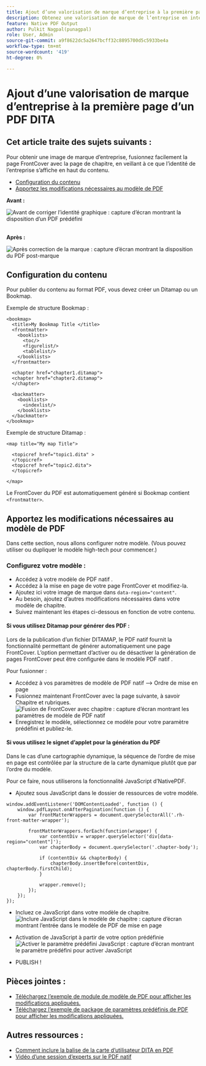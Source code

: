 ```yaml
---
title: Ajout d’une valorisation de marque d’entreprise à la première page d’un PDF DITA
description: Obtenez une valorisation de marque de l’entreprise en intégrant la page de couverture et la page de chapitres, en veillant à ce que l’identité de l’entreprise s’affiche clairement en haut du contenu.
feature: Native PDF Output
author: Pulkit Nagpal(punagpal)
role: User, Admin
source-git-commit: a9f8622dc5a2647bcff32c8895700d5c5933be4a
workflow-type: tm+mt
source-wordcount: '419'
ht-degree: 0%

---
```


# Ajout d’une valorisation de marque d’entreprise à la première page d’un PDF DITA

## Cet article traite des sujets suivants :

Pour obtenir une image de marque d’entreprise, fusionnez facilement la page FrontCover avec la page de chapitre, en veillant à ce que l’identité de l’entreprise s’affiche en haut du contenu.

- [Configuration du contenu](#set-up-your-content)
- [Apportez les modifications nécessaires au modèle de PDF](#create-necessary-changes-in-pdf-template)

**Avant :**

![Avant de corriger l’identité graphique : capture d’écran montrant la disposition d’un PDF prédéfini](../assets/publishing/branding-image1.png)
<br>
<br>

**Après :**

![Après correction de la marque : capture d’écran montrant la disposition du PDF post-marque](../assets/publishing/branding-image2.png)

## Configuration du contenu

Pour publier du contenu au format PDF, vous devez créer un Ditamap ou un Bookmap.

Exemple de structure Bookmap :

```
<bookmap>
  <title>My Bookmap Title </title>
  <frontmatter>
    <booklists>
      <toc/>
      <figurelist/>
      <tablelist/>
    </booklists>
  </frontmatter>

  <chapter href="chapter1.ditamap">
  <chapter href="chapter2.ditamap">
  </chapter>

  <backmatter>
    <booklists>
      <indexlist/>
    </booklists>
  </backmatter>
</bookmap>
```

Exemple de structure Ditamap :

```
<map title="My map Title">

  <topicref href="topic1.dita" >
  </topicref>
  <topicref href="topic2.dita">
  </topicref>
  
</map>
```

Le FrontCover du PDF est automatiquement généré si Bookmap contient `<frontmatter>`.


## Apportez les modifications nécessaires au modèle de PDF

Dans cette section, nous allons configurer notre modèle. (Vous pouvez utiliser ou dupliquer le modèle high-tech pour commencer.)

### Configurez votre modèle :

- Accédez à votre modèle de PDF natif .
- Accédez à la mise en page de votre page FrontCover et modifiez-la.
- Ajoutez ici votre image de marque dans `data-region="content"`.
- Au besoin, ajoutez d’autres modifications nécessaires dans votre modèle de chapitre.
- Suivez maintenant les étapes ci-dessous en fonction de votre contenu.


#### Si vous utilisez Ditamap pour générer des PDF :

Lors de la publication d’un fichier DITAMAP, le PDF natif fournit la fonctionnalité permettant de générer automatiquement une page FrontCover. L’option permettant d’activer ou de désactiver la génération de pages FrontCover peut être configurée dans le modèle PDF natif .

Pour fusionner :
- Accédez à vos paramètres de modèle de PDF natif —> Ordre de mise en page
- Fusionnez maintenant FrontCover avec la page suivante, à savoir Chapitre et rubriques.
  ![Fusion de FrontCover avec chapitre : capture d’écran montrant les paramètres de modèle de PDF natif](../assets/publishing/branding-image3.png)
- Enregistrez le modèle, sélectionnez ce modèle pour votre paramètre prédéfini et publiez-le.


#### Si vous utilisez le signet d’applet pour la génération du PDF

Dans le cas d’une cartographie dynamique, la séquence de l’ordre de mise en page est contrôlée par la structure de la carte dynamique plutôt que par l’ordre du modèle.

Pour ce faire, nous utiliserons la fonctionnalité JavaScript d’NativePDF.

- Ajoutez sous JavaScript dans le dossier de ressources de votre modèle.

```
window.addEventListener('DOMContentLoaded', function () {
    window.pdfLayout.onAfterPagination(function () {
        var frontMatterWrappers = document.querySelectorAll('.rh-front-matter-wrapper');

        frontMatterWrappers.forEach(function(wrapper) {
            var contentDiv = wrapper.querySelector('div[data-region="content"]');
            var chapterBody = document.querySelector('.chapter-body');

            if (contentDiv && chapterBody) {
                chapterBody.insertBefore(contentDiv, chapterBody.firstChild);
            }

            wrapper.remove();
        });
    });
});
```

- Incluez ce JavaScript dans votre modèle de chapitre.
  ![Inclure JavaScript dans le modèle de chapitre : capture d’écran montrant l’entrée dans le modèle de PDF de mise en page](../assets/publishing/branding-image4.png)

- Activation de JavaScript à partir de votre option prédéfinie
  ![Activer le paramètre prédéfini JavaScript : capture d’écran montrant le paramètre prédéfini pour activer JavaScript](../assets/publishing/branding-image5.png)

- PUBLISH !

## Pièces jointes :

- [Téléchargez l’exemple de module de modèle de PDF pour afficher les modifications appliquées.](../assets/publishing/NativePDF_DemoTemplate.zip)
- [Téléchargez l’exemple de package de paramètres prédéfinis de PDF pour afficher les modifications appliquées.](../assets/publishing/Preset_Package.zip)


## Autres ressources :

- [Comment inclure la balise de la carte d’utilisateur DITA en PDF](./how-to-include-bookmap-toc-in-pdf-publishing.md)
- [Vidéo d’une session d’experts sur le PDF natif](../../expert-sessions/native-pdf-publishing-eamples-part1-june2023.md)


